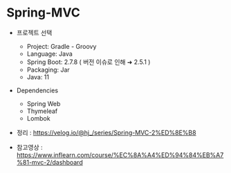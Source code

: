 # Spring-MVC

* 프로젝트 선택
  * Project: Gradle - Groovy
  * Language: Java
  * Spring Boot: 2.7.8 ( 버전 이슈로 인해 ➜ 2.5.1 )
  * Packaging: Jar
  * Java: 11
  
* Dependencies
  * Spring Web
  * Thymeleaf
  * Lombok
  
 * 정리 : https://velog.io/@hj_/series/Spring-MVC-2%ED%8E%B8
 * 참고영상 : https://www.inflearn.com/course/%EC%8A%A4%ED%94%84%EB%A7%81-mvc-2/dashboard
